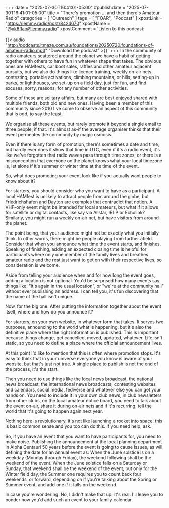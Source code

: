 +++
date = "2025-07-30T16:41:01-05:00"
#publishdate = "2025-07-30T16:41:01-05:00"
title = "There's promotion ... and then there's Amateur Radio"
categories = [ "Outreach" ]
tags = [ "FOAR", "Podcast" ]
xpostLink = "https://lemmy.radio/post/8424670"
xpostName = "@vk6flab@lemmy.radio"
xpostComment = 'Listen to this podcast:<br><br>{{< audio "http://podcasts.itmaze.com.au/foundations/20250720.foundations-of-amateur-radio.mp3" "Download the podcast" >}}'
+++
In the community of radio amateurs scattered around the planet we have
a habit of getting together with others to have fun in whatever shape
that takes. The obvious ones are HAMfests, car boot sales, raffles and
other amateur adjacent pursuits, but we also do things like licence
training, weekly on-air nets, contesting, portable activations, climbing
mountains, or hills, setting-up in parks, or lighthouses, we set-up on
a field day, just for fun, and find excuses, sorry, reasons, for any
number of other activities.

Some of these are solitary affairs, but many are best enjoyed shared
with multiple friends, both old and new ones. Having been a member of
this community since 2010 I've come to observe an aspect of this
community that is odd, to say the least.
<!--more-->

We organise all these events, but rarely promote it beyond a single
email to three people, if that. It's almost as-if the average
organiser thinks that their event permeates the community by magic
osmosis.

Even if there is any form of promotion, there's sometimes a date and
time, but hardly ever does it show that time in UTC, even if it's a
radio event, it's like we've forgotten that radio waves pass through
time zones, or there is a misconception that everyone on the planet
knows what your local timezone is, let alone if it's summer or winter
time at the time of the event.

So, what does promoting your event look like if you actually want people
to know about it?

For starters, you should consider who you want to have as a participant.
A local HAMfest is unlikely to attract people from around the globe, but
Friedrichshafen and Dayton are examples that contradict that notion.
A VHF-only event might be intended for local amateurs, but what if it
allows for satellite or digital contacts, like say via Allstar, IRLP
or Echolink? Similarly, you might run a weekly on-air net, but have
visitors from around the planet.

The point being, that your audience might not be exactly what you
initially think. In other words, there might be people playing from
further afield. Consider that when you announce what time the event
starts, and finishes. Speaking of finishing, adding an expected closing
time is helpful for participants where only one member of the family
lives and breathes amateur radio and the rest just want to get on with
their respective lives, so consideration is welcome.

Aside from telling your audience when and for how long the event goes,
adding a location is not optional. You'd be surprised how many events
say things like: "it's again in the usual location", or "we're
at the community hall" without ever publishing an address. I can tell
you, it's fun discovering that the name of the hall isn't unique.

Now, for the big one. After putting the information together about the
event itself, where and how do you announce it?

For starters, on your own website, in whatever form that takes. It
serves two purposes, announcing to the world what is happening, but
it's also the definitive place where the right information is
published. This is important because things change, get cancelled,
moved, updated, whatever. Life isn't static, so you need to define a
place where the official announcement lives.

At this point I'd like to mention that this is often where promotion
stops. It's easy to think that in your universe everyone you know is
aware of your website, but that's just not true. A single place to
publish is not the end of the process, it's the start.

Then you need to use things like the local news broadcast, the national
news broadcast, the international news broadcasts, contesting websites
and calendars, social media, fediverse and whatever else you can get
your hands on. You need to include it in your own club news, in club
newsletters from other clubs, on the local amateur notice board, you
need to talk about the event on-air, share it during on-air nets and if
it's recurring, tell the world that it's going to happen again next
year.

Nothing here is revolutionary, it's not like launching a rocket into
space, this is basic common sense and you too can do this. If you need
help, ask.

So, if you have an event that you want to have participants for, you
need to make noise. Publishing the announcement at the local planning
department in Alpha Centauri 50 years before the event is going to cause
issues, as will defining the date for an annual event as: When the June
solstice is on a weekday (Monday through Friday), the weekend following
shall be the weekend of the event. When the June solstice falls on a
Saturday or Sunday, that weekend shall be the weekend of the event, but
only for the Winter field day, the Summer one requires you to count back
four weekends, or forward, depending on if you're talking about the
Spring or Summer event, and add one if it falls on the weekend.

In case you're wondering. No, I didn't make that up. It's real.
I'll leave you to ponder how you'd add such an event to your family
calendar.

